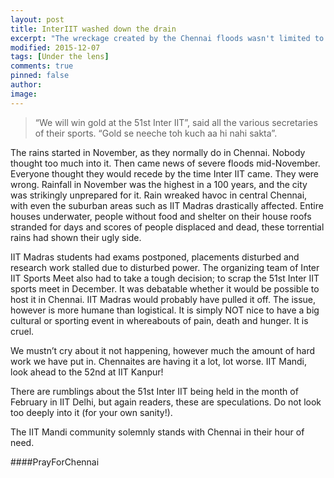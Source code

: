 ```yaml
---
layout: post
title: InterIIT washed down the drain
excerpt: "The wreckage created by the Chennai floods wasn't limited to the city. Read on to find how."
modified: 2015-12-07
tags: [Under the lens]
comments: true
pinned: false
author: 
image:
---
```






>“We will win gold at the 51st Inter IIT”, said all the various secretaries of their sports. “Gold se neeche toh kuch aa hi nahi sakta”. 

The rains started in November, as they normally do in Chennai. Nobody thought too much into it. Then came news of severe floods mid-November. Everyone thought they would recede by the time Inter IIT came. They were wrong. 
Rainfall in November was the highest in a 100 years, and the city was strikingly unprepared for it. Rain wreaked havoc in central Chennai, with even the suburban areas such as IIT Madras drastically affected. Entire houses underwater, people without food and shelter on their house roofs stranded for days and scores of people displaced and dead, these torrential rains had shown their ugly side.

IIT Madras students had exams postponed, placements disturbed and research work stalled due to disturbed power. The organizing team of Inter IIT Sports Meet also had to take a tough decision; to scrap the 51st Inter IIT sports meet in December. It was debatable whether it would be possible to host it in Chennai. IIT Madras would probably have pulled it off. The issue, however is more humane than logistical. It is simply NOT nice to have a big cultural or sporting event in whereabouts of pain, death and hunger. It is cruel. 

We mustn’t cry about it not happening, however much the amount of hard work we have put in. Chennaites are having it a lot, lot worse. IIT Mandi, look ahead to the 52nd at IIT Kanpur!

There are rumblings about the 51st Inter IIT being held in the month of February in IIT Delhi, but again readers, these are speculations. Do not look too deeply into it (for your own sanity!).

The IIT Mandi community solemnly stands with Chennai in their hour of need.  

####PrayForChennai